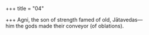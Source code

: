 +++
title = "04"

+++
Agni, the son of strength famed of old, Jātavedas—  
him the gods made their conveyor (of oblations).  